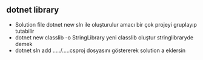 ## dotnet library

- Solution file dotnet new sln ile oluşturulur amacı bir çok projeyi gruplayıp tutabilir
- dotnet new classlib -o StringLibrary yeni classlib oluştur stringlibraryde demek
- dotnet sln add ...../.....csproj dosyasını göstererek solution a eklersin
